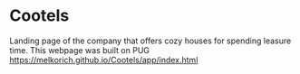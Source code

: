 # Cootels
Landing page of the company that offers cozy houses for spending leasure time. This webpage was built on PUG
https://melkorich.github.io/Cootels/app/index.html 
